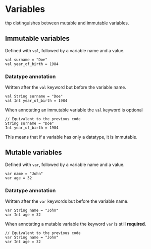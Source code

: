 # Variables

thp distinguishes between mutable and immutable variables.

## Immutable variables

Defined with `val`, followed by a variable name and a value.

```thp
val surname = "Doe"
val year_of_birth = 1984
```

### Datatype annotation

Written after the `val` keyword but before the variable name.

```thp
val String surname = "Doe"
val Int year_of_birth = 1984
```

When annotating an immutable variable the `val` keyword is optional

```thp
// Equivalent to the previous code
String surname = "Doe"
Int year_of_birth = 1984
```

This means that if a variable has only a datatype, it is immutable.



## Mutable variables

Defined with `var`, followed by a variable name and a value.

```thp
var name = "John"
var age = 32
```

### Datatype annotation

Written after the `var` keywords but before the variable name.

```thp
var String name = "John"
var Int age = 32
```

When annotating a mutable variable the keyword `var` is still **required**.

```thp
// Equivalent to the previous code
var String name = "John"
var Int age = 32
```




